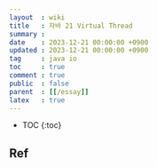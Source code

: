 ```yaml
---
layout  : wiki
title   : 자바 21 Virtual Thread
summary : 
date    : 2023-12-21 00:00:00 +0900
updated : 2023-12-21 00:00:00 +0900
tag     : java io
toc     : true
comment : true
public  : false
parent  : [[/essay]]
latex   : true
---
```

* TOC
{:toc}


## Ref
